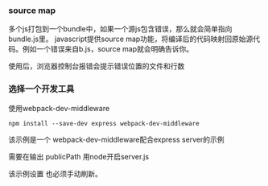 ### source map
多个js打包到一个bundle中，如果一个源js包含错误，那么就会简单指向bundle.js里。
javascript提供source map功能，将编译后的代码映射回原始源代码。例如一个错误来自b.js，source map就会明确告诉你。

使用后，浏览器控制台报错会提示错误位置的文件和行数

### 选择一个开发工具
使用webpack-dev-middleware

    npm install --save-dev express webpack-dev-middleware

该示例是一个 webpack-dev-middleware配合express server的示例

需要在输出 publicPath
用node开启server.js

该示例设置 也必须手动刷新。
